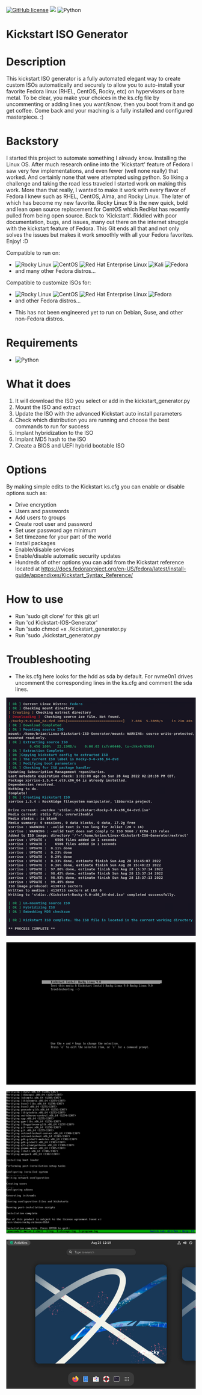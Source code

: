 [![GitHub license](https://img.shields.io/github/license/brianlturney/Rocky-Linux-Kickstart-Image-Generator)](https://github.com/brianlturney/Kickstart-ISO-Generator/blob/main/LICENSE)   ![](https://komarev.com/ghpvc/?username=brianlturney)  ![Python](https://img.shields.io/badge/python-3670A0?style=for-the-badge&logo=python&logoColor=ffdd54&style=flat)

# Kickstart ISO Generator

# Description

This kickstart ISO generator is a fully automated elegant way to create custom ISOs automatically and securely to allow you to auto-install your favorite Fedora linux (RHEL, CentOS, Rocky, etc) on hypervisors or bare metal. To be clear, you make your choices in the ks.cfg file by uncommenting or adding lines you want/know, then you boot from it and go get coffee. Come back and your maching is a fully installed and configured masterpiece. :)

# Backstory

I started this project to automate something I already know. Installing the Linux OS. After much research online into the 'Kickstart' feature of Fedora I saw very few implementations, and even fewer (well none really) that worked. And certainly none that were attempted using python. So liking a challenge and taking the road less traveled I started work on making this work. More than that really, I wanted to make it work with every flavor of Fedora I knew such as RHEL, CentOS, Alma, and Rocky Linux. The later of which has become my new favorite. Rocky Linux 9 is the new quick, bold and lean open source replacement for CentOS which RedHat has recently pulled from being open source. Back to 'Kickstart'. Riddled with poor documentation, bugs, and issues, many out there on the internet struggle with the kickstart feature of Fedora. This Git ends all that and not only solves the issues but makes it work smoothly with all your Fedora favorites. Enjoy! :D

Compatible to run on:
- ![Rocky Linux](https://img.shields.io/badge/-Rocky%20Linux-%2310B981?style=for-the-badge&logo=rockylinux&logoColor=white&style=flat) ![CentOS](https://img.shields.io/badge/cent%20os-002260?style=for-the-badge&logo=centos&logoColor=F0F0F0&style=flat) ![Red Hat Enterprise Linux](https://img.shields.io/badge/Red%20Hat-EE0000?style=for-the-badge&logo=redhat&logoColor=white&style=flat) ![Kali](https://img.shields.io/badge/Kali-268BEE?style=for-the-badge&logo=kalilinux&logoColor=white&style=flat) ![Fedora](https://img.shields.io/badge/Fedora-294172?style=for-the-badge&logo=fedora&logoColor=white&style=flat) 
- and many other Fedora distros...

Compatible to customize ISOs for:
- ![Rocky Linux](https://img.shields.io/badge/-Rocky%20Linux-%2310B981?style=for-the-badge&logo=rockylinux&logoColor=white&style=flat) ![CentOS](https://img.shields.io/badge/cent%20os-002260?style=for-the-badge&logo=centos&logoColor=F0F0F0&style=flat) ![Red Hat Enterprise Linux](https://img.shields.io/badge/Red%20Hat-EE0000?style=for-the-badge&logo=redhat&logoColor=white&style=flat) ![Fedora](https://img.shields.io/badge/Fedora-294172?style=for-the-badge&logo=fedora&logoColor=white&style=flat) 
- and other Fedora distros...

* This has not been engineered yet to run on Debian, Suse, and other non-Fedora distros.

# Requirements

- ![Python](https://img.shields.io/badge/python-3670A0?style=for-the-badge&logo=python&logoColor=ffdd54&style=flat)

# What it does

1) It will download the ISO you select or add in the kickstart_generator.py
2) Mount the ISO and extract
3) Update the ISO with the advanced Kickstart auto install parameters
4) Check which distribution you are running and choose the best commands to run for success
5) Implant hybridization to the ISO
6) Implant MD5 hash to the ISO
7) Create a BIOS and UEFI hybrid bootable ISO

# Options

By making simple edits to the Kickstart ks.cfg you can enable or disable options such as:
- Drive encryption
- Users and passwords
- Add users to groups
- Create root user and password
- Set user password age minimum
- Set timezone for your part of the world
- Install packages
- Enable/disable services
- Enable/disable automatic security updates
- Hundreds of other options you can add from the Kickstart reference located at
  https://docs.fedoraproject.org/en-US/fedora/latest/install-guide/appendixes/Kickstart_Syntax_Reference/
  
# How to use

- Run 'sudo git clone' for this git url
- Run 'cd Kickstart-IOS-Generator'
- Run 'sudo chmod +x ./kickstart_generator.py
- Run 'sudo ./kickstart_generator.py

# Troubleshooting

- The ks.cfg here looks for the hdd as sda by default. For nvme0n1 drives uncomment the corresponding lines in the ks.cfg and comment the sda lines.

![alt text](https://github.com/brianlturney/brianlturney/blob/main/kickstart_generator.png?raw=true)

![alt text](https://github.com/brianlturney/brianlturney/blob/main/kickstart_install_start.png?raw=true)

![alt text](https://github.com/brianlturney/brianlturney/blob/main/kickstart_install_finish.png?raw=true)

![alt text](https://github.com/brianlturney/brianlturney/blob/main/Rocky%20Linux%209.png?raw=true)
